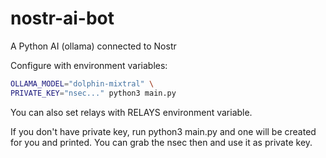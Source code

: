 # nostr-ai-bot
A Python AI (ollama) connected to Nostr

Configure with environment variables:

```bash
OLLAMA_MODEL="dolphin-mixtral" \
PRIVATE_KEY="nsec..." python3 main.py
```

You can also set relays with RELAYS environment variable.

If you don't have private key, run python3 main.py and one will be
created for you and printed. You can grab the nsec then and use it
as private key.
